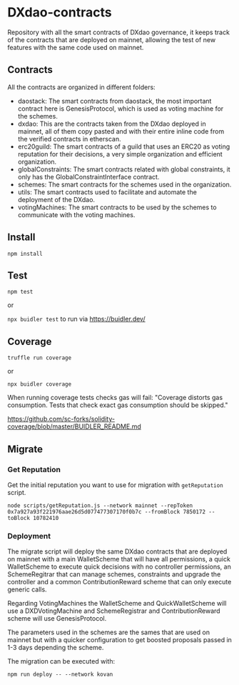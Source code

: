 # DXdao-contracts

Repository with all the smart contracts of DXdao governance, it keeps track of the contracts that are deployed on mainnet, allowing the test of new features with the same code used on mainnet.

## Contracts

All the contracts are organized in different folders:
- daostack: The smart contracts from daostack, the most important contract here is GenesisProtocol, which is used as voting machine for the schemes.
- dxdao: This are the contracts taken from the DXdao deployed in mainnet, all of them copy pasted and with their entire inline code from the verified contracts in etherscan.
- erc20guild: The smart contracts of a guild that uses an ERC20 as voting reputation for their decisions, a very simple organization and efficient organization.
- globalConstraints: The smart contracts related with global constraints, it only has the GlobalConstraintInterface contract.
- schemes: The smart contracts for the schemes used in the organization.
- utils: The smart contracts used to facilitate and automate the deployment of the DXdao.
- votingMachines: The smart contracts to be used by the schemes to communicate with the voting machines.

## Install

`npm install`

## Test

`npm test`

or 

`npx buidler test` to run via https://buidler.dev/

## Coverage

`truffle run coverage`

or

`npx buidler coverage`

When running coverage tests checks gas will fail: "Coverage distorts gas consumption. Tests that check exact gas consumption should be skipped."

https://github.com/sc-forks/solidity-coverage/blob/master/BUIDLER_README.md

## Migrate

### Get Reputation 

Get the initial reputation you want to use for migration with `getReputation` script.
```
node scripts/getReputation.js --network mainnet --repToken 0x7a927a93f221976aae26d5d077477307170f0b7c --fromBlock 7850172 --toBlock 10782410
```

### Deployment

The migrate script will deploy the same DXdao contracts that are deployed on mainnet with a main WalletScheme that will have all permissions, a quick WalletScheme to execute quick decisions with no controller permissions, an SchemeRegitrar that can manage schemes, constraints and upgrade the controller and a common ContributionReward scheme that can only execute generic calls.

Regarding VotingMachines the WalletScheme and QuickWalletScheme will use a DXDVotingMachine and SchemeRegistrar and ContributionReward scheme will use GenesisProtocol.

The parameters used in the schemes are the sames that are used on mainnet but with a quicker configuration to get boosted proposals passed in 1-3 days depending the scheme.

The migration can be executed with:

`npm run deploy -- --network kovan`
